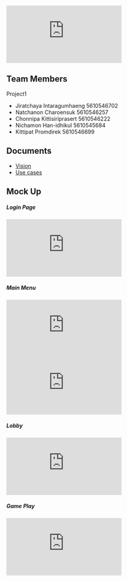 ![Logo](http://upload.9gunner.com/img.php?id=1759)

## Team Members

Project1
- Jiratchaya  Intaragumhaeng    5610546702
- Natchanon   Charoensuk        5610546257
- Chonnipa    Kittisiriprasert  5610546222
- Nichamon    Han-idhikul       5610545684
- Kittipat    Promdirek         5610546699

## Documents
- [Vision](Vision.md)
- [Use cases](UseCases.md)

## Mock Up
##### Login Page
![Login](http://upload.9gunner.com/img.php?id=1753)
##### Main Menu
![StudentMenu](http://upload.9gunner.com/img.php?id=1754)
![TeacherMenu](http://upload.9gunner.com/img.php?id=1755)
##### Lobby
![Lobby](http://upload.9gunner.com/img.php?id=1756)
##### Game Play
![GamePlay](http://upload.9gunner.com/img.php?id=1757)
